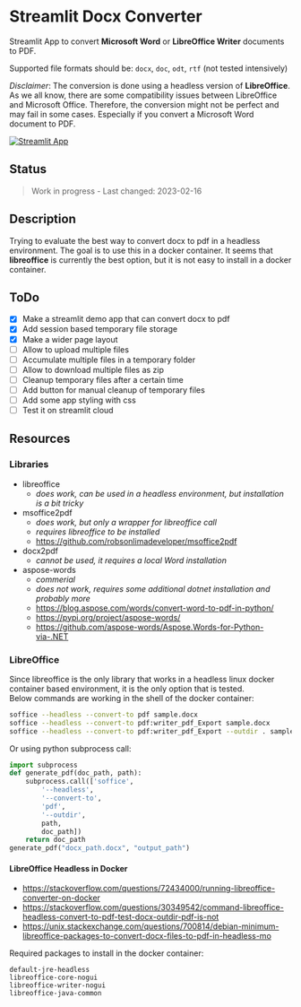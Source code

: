 <!-- markdownlint-disable MD033 -->
# Streamlit Docx Converter

Streamlit App to convert **Microsoft Word** or **LibreOffice Writer** documents to PDF.

Supported file formats should be: `docx`, `doc`, `odt`, `rtf` (not tested intensively)

*Disclaimer*: The conversion is done using a headless version of **LibreOffice**.
As we all know, there are some compatibility issues between LibreOffice and Microsoft Office. Therefore, the conversion might not be perfect and may fail in some cases.
Especially if you convert a Microsoft Word document to PDF.

[![Streamlit App](https://static.streamlit.io/badges/streamlit_badge_black_white.svg)](https://streamlit.io/)

## Status

> Work in progress - Last changed: 2023-02-16

## Description

Trying to evaluate the best way to convert docx to pdf in a headless environment. The goal is to use this in a docker container. It seems that **libreoffice** is currently the best option, but it is not easy to install in a docker container.

## ToDo

- [x] Make a streamlit demo app that can convert docx to pdf
- [x] Add session based temporary file storage
- [x] Make a wider page layout
- [ ] Allow to upload multiple files
- [ ] Accumulate multiple files in a temporary folder
- [ ] Allow to download multiple files as zip
- [ ] Cleanup temporary files after a certain time
- [ ] Add button for manual cleanup of temporary files
- [ ] Add some app styling with css
- [ ] Test it on streamlit cloud

## Resources

### Libraries

- libreoffice
  - *does work, can be used in a headless environment, but installation is a bit tricky*
- msoffice2pdf
  - *does work, but only a wrapper for libreoffice call*
  - *requires libreoffice to be installed*
  - <https://github.com/robsonlimadeveloper/msoffice2pdf>
- docx2pdf
  - *cannot be used, it requires a local Word installation*
- aspose-words
  - *commerial*
  - *does not work, requires some additional dotnet installation and probably more*
  - <https://blog.aspose.com/words/convert-word-to-pdf-in-python/>
  - <https://pypi.org/project/aspose-words/>
  - <https://github.com/aspose-words/Aspose.Words-for-Python-via-.NET>

### LibreOffice

Since libreoffice is the only library that works in a headless linux docker container based environment, it is the only option that is tested.<br>
Below commands are working in the shell of the docker container:

```bash
soffice --headless --convert-to pdf sample.docx
soffice --headless --convert-to pdf:writer_pdf_Export sample.docx
soffice --headless --convert-to pdf:writer_pdf_Export --outdir . sample.docx
```

Or using python subprocess call:

```python
import subprocess
def generate_pdf(doc_path, path):
    subprocess.call(['soffice',
        '--headless',
        '--convert-to',
        'pdf',
        '--outdir',
        path,
        doc_path])
    return doc_path
generate_pdf("docx_path.docx", "output_path")
```

#### LibreOffice Headless in Docker

- <https://stackoverflow.com/questions/72434000/running-libreoffice-converter-on-docker>
- <https://stackoverflow.com/questions/30349542/command-libreoffice-headless-convert-to-pdf-test-docx-outdir-pdf-is-not>
- <https://unix.stackexchange.com/questions/700814/debian-minimum-libreoffice-packages-to-convert-docx-files-to-pdf-in-headless-mo>

Required packages to install in the docker container:

```text
default-jre-headless
libreoffice-core-nogui
libreoffice-writer-nogui
libreoffice-java-common
```
